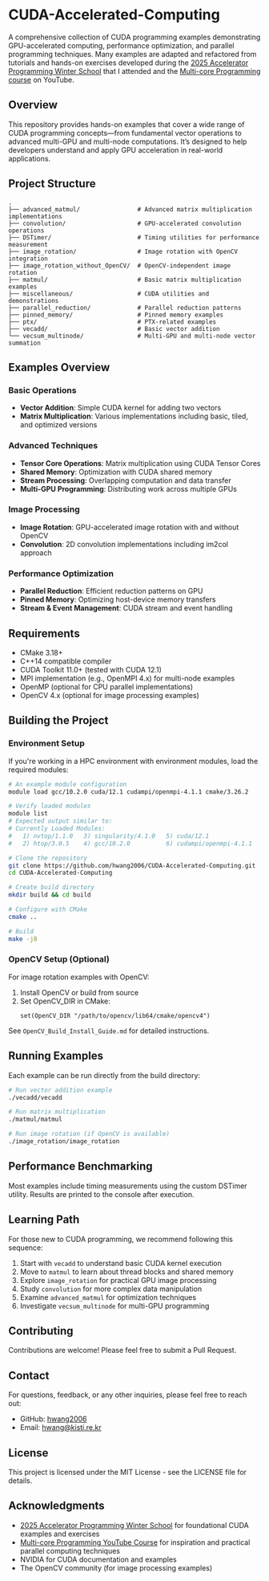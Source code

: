 # CUDA-Accelerated-Computing

A comprehensive collection of CUDA programming examples demonstrating GPU-accelerated computing, performance optimization, and parallel programming techniques. Many examples are adapted and refactored from tutorials and hands-on exercises developed during the [2025 Accelerator Programming Winter School](https://thunder.snu.ac.kr/aps) that I attended and the [Multi-core Programming course](https://www.youtube.com/playlist?list=PLBrGAFAIyf5pp3QNigbh2hRU5EUD0crgI) on YouTube.

## Overview

This repository provides hands-on examples that cover a wide range of CUDA programming concepts—from fundamental vector operations to advanced multi-GPU and multi-node computations. It’s designed to help developers understand and apply GPU acceleration in real-world applications.

## Project Structure

```
.
├── advanced_matmul/                # Advanced matrix multiplication implementations
├── convolution/                    # GPU-accelerated convolution operations
├── DSTimer/                        # Timing utilities for performance measurement
├── image_rotation/                 # Image rotation with OpenCV integration
├── image_rotation_without_OpenCV/  # OpenCV-independent image rotation
├── matmul/                         # Basic matrix multiplication examples
├── miscellaneous/                  # CUDA utilities and demonstrations
├── parallel_reduction/             # Parallel reduction patterns
├── pinned_memory/                  # Pinned memory examples
├── ptx/                            # PTX-related examples
├── vecadd/                         # Basic vector addition
└── vecsum_multinode/               # Multi-GPU and multi-node vector summation
```

## Examples Overview

### Basic Operations
- **Vector Addition**: Simple CUDA kernel for adding two vectors
- **Matrix Multiplication**: Various implementations including basic, tiled, and optimized versions

### Advanced Techniques
- **Tensor Core Operations**: Matrix multiplication using CUDA Tensor Cores
- **Shared Memory**: Optimization with CUDA shared memory
- **Stream Processing**: Overlapping computation and data transfer
- **Multi-GPU Programming**: Distributing work across multiple GPUs

### Image Processing
- **Image Rotation**: GPU-accelerated image rotation with and without OpenCV
- **Convolution**: 2D convolution implementations including im2col approach

### Performance Optimization
- **Parallel Reduction**: Efficient reduction patterns on GPU
- **Pinned Memory**: Optimizing host-device memory transfers
- **Stream & Event Management**: CUDA stream and event handling

## Requirements

- CMake 3.18+
- C++14 compatible compiler
- CUDA Toolkit 11.0+ (tested with CUDA 12.1)
- MPI implementation (e.g., OpenMPI 4.x) for multi-node examples
- OpenMP (optional for CPU parallel implementations)
- OpenCV 4.x (optional for image processing examples)

## Building the Project

### Environment Setup

If you're working in a HPC environment with environment modules, load the required modules:

```bash
# An example module configuration
module load gcc/10.2.0 cuda/12.1 cudampi/openmpi-4.1.1 cmake/3.26.2

# Verify loaded modules
module list
# Expected output similar to:
# Currently Loaded Modules:
#   1) nvtop/1.1.0   3) singularity/4.1.0   5) cuda/12.1               7) cmake/3.26.2
#   2) htop/3.0.5    4) gcc/10.2.0          6) cudampi/openmpi-4.1.1
```

```bash
# Clone the repository
git clone https://github.com/hwang2006/CUDA-Accelerated-Computing.git
cd CUDA-Accelerated-Computing

# Create build directory
mkdir build && cd build

# Configure with CMake
cmake ..

# Build
make -j8
```

### OpenCV Setup (Optional)

For image rotation examples with OpenCV:

1. Install OpenCV or build from source
2. Set OpenCV_DIR in CMake:
   ```
   set(OpenCV_DIR "/path/to/opencv/lib64/cmake/opencv4")
   ```

See `OpenCV_Build_Install_Guide.md` for detailed instructions.

## Running Examples

Each example can be run directly from the build directory:

```bash
# Run vector addition example
./vecadd/vecadd

# Run matrix multiplication
./matmul/matmul

# Run image rotation (if OpenCV is available)
./image_rotation/image_rotation
```

## Performance Benchmarking

Most examples include timing measurements using the custom DSTimer utility. Results are printed to the console after execution.

## Learning Path

For those new to CUDA programming, we recommend following this sequence:

1. Start with `vecadd` to understand basic CUDA kernel execution
2. Move to `matmul` to learn about thread blocks and shared memory
3. Explore `image_rotation` for practical GPU image processing
4. Study `convolution` for more complex data manipulation
5. Examine `advanced_matmul` for optimization techniques
6. Investigate `vecsum_multinode` for multi-GPU programming

## Contributing

Contributions are welcome! Please feel free to submit a Pull Request.

## Contact

For questions, feedback, or any other inquiries, please feel free to reach out:

- GitHub: [hwang2006](https://github.com/hwang2006)
- Email: hwang@kisti.re.kr
  
## License

This project is licensed under the MIT License - see the LICENSE file for details.

## Acknowledgments

- [2025 Accelerator Programming Winter School](https://thunder.snu.ac.kr/aps) for foundational CUDA examples and exercises
- [Multi-core Programming YouTube Course](https://www.youtube.com/playlist?list=PLBrGAFAIyf5pp3QNigbh2hRU5EUD0crgI) for inspiration and practical parallel computing techniques 
- NVIDIA for CUDA documentation and examples
- The OpenCV community (for image processing examples)
